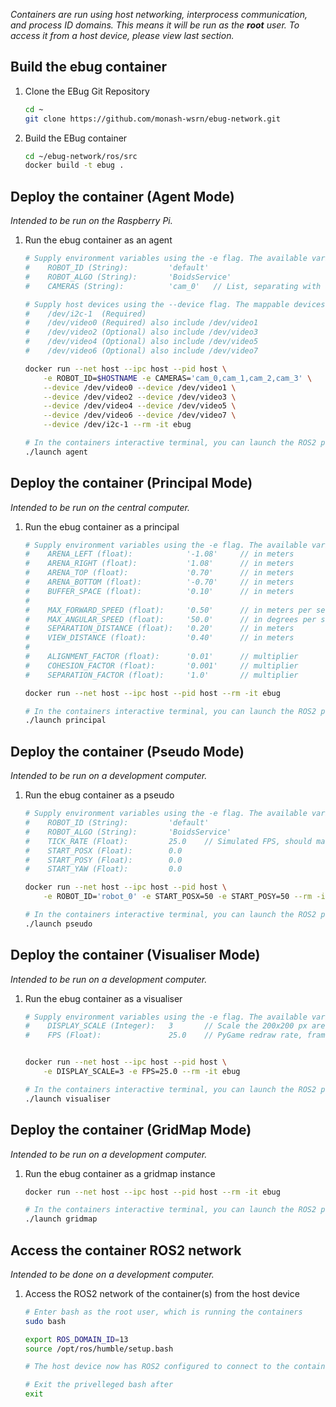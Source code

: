 
*Containers are run using host networking, interprocess communication, and process ID domains.*
*This means it will be run as the **root** user. To access it from a host device, please view last section.*

## Build the ebug container
1. Clone the EBug Git Repository
    ```sh
    cd ~
    git clone https://github.com/monash-wsrn/ebug-network.git
    ```
2. Build the EBug container
    ```sh
    cd ~/ebug-network/ros/src
    docker build -t ebug .
    ```


## Deploy the container (Agent Mode)
*Intended to be run on the Raspberry Pi.*
1. Run the ebug container as an agent
    ```sh
    # Supply environment variables using the -e flag. The available variable defaults are:
    #    ROBOT_ID (String):         'default'
    #    ROBOT_ALGO (String):       'BoidsService'
    #    CAMERAS (String):          'cam_0'   // List, separating with a comma, the cameras to use
    
    # Supply host devices using the --device flag. The mappable devices are:
    #    /dev/i2c-1  (Required)
    #    /dev/video0 (Required) also include /dev/video1
    #    /dev/video2 (Optional) also include /dev/video3
    #    /dev/video4 (Optional) also include /dev/video5
    #    /dev/video6 (Optional) also include /dev/video7

    docker run --net host --ipc host --pid host \
        -e ROBOT_ID=$HOSTNAME -e CAMERAS='cam_0,cam_1,cam_2,cam_3' \
        --device /dev/video0 --device /dev/video1 \
        --device /dev/video2 --device /dev/video3 \
        --device /dev/video4 --device /dev/video5 \
        --device /dev/video6 --device /dev/video7 \
        --device /dev/i2c-1 --rm -it ebug
    
    # In the containers interactive terminal, you can launch the ROS2 package
    ./launch agent
    ```


## Deploy the container (Principal Mode)
*Intended to be run on the central computer.*
1. Run the ebug container as a principal
    ```sh
    # Supply environment variables using the -e flag. The available variable defaults are:
    #    ARENA_LEFT (float):            '-1.08'     // in meters
    #    ARENA_RIGHT (float):           '1.08'      // in meters
    #    ARENA_TOP (float):             '0.70'      // in meters
    #    ARENA_BOTTOM (float):          '-0.70'     // in meters
    #    BUFFER_SPACE (float):          '0.10'      // in meters
    #
    #    MAX_FORWARD_SPEED (float):     '0.50'      // in meters per second
    #    MAX_ANGULAR_SPEED (float):     '50.0'      // in degrees per second
    #    SEPARATION_DISTANCE (float):   '0.20'      // in meters
    #    VIEW_DISTANCE (float):         '0.40'      // in meters
    #
    #    ALIGNMENT_FACTOR (float):      '0.01'      // multiplier
    #    COHESION_FACTOR (float):       '0.001'     // multiplier
    #    SEPARATION_FACTOR (float):     '1.0'       // multiplier

    docker run --net host --ipc host --pid host --rm -it ebug
    
    # In the containers interactive terminal, you can launch the ROS2 package
    ./launch principal
    ```


## Deploy the container (Pseudo Mode)
*Intended to be run on a development computer.*
1. Run the ebug container as a pseudo
    ```sh
    # Supply environment variables using the -e flag. The available variable defaults are:
    #    ROBOT_ID (String):         'default'
    #    ROBOT_ALGO (String):       'BoidsService'
    #    TICK_RATE (Float):         25.0    // Simulated FPS, should match actual cameras
    #    START_POSX (Float):        0.0
    #    START_POSY (Float):        0.0
    #    START_YAW (Float):         0.0

    docker run --net host --ipc host --pid host \
        -e ROBOT_ID='robot_0' -e START_POSX=50 -e START_POSY=50 --rm -it ebug
    
    # In the containers interactive terminal, you can launch the ROS2 package
    ./launch pseudo
    ```


## Deploy the container (Visualiser Mode)
*Intended to be run on a development computer.*
1. Run the ebug container as a visualiser
    ```sh
    # Supply environment variables using the -e flag. The available variable defaults are:
    #    DISPLAY_SCALE (Integer):   3       // Scale the 200x200 px arena display
    #    FPS (Float):               25.0    // PyGame redraw rate, frames per second


    docker run --net host --ipc host --pid host \
        -e DISPLAY_SCALE=3 -e FPS=25.0 --rm -it ebug
    
    # In the containers interactive terminal, you can launch the ROS2 package
    ./launch visualiser
    ```


## Deploy the container (GridMap Mode)
*Intended to be run on a development computer.*
1. Run the ebug container as a gridmap instance
    ```sh
    docker run --net host --ipc host --pid host --rm -it ebug
    
    # In the containers interactive terminal, you can launch the ROS2 package
    ./launch gridmap
    ```


## Access the container ROS2 network
*Intended to be done on a development computer.*
1. Access the ROS2 network of the container(s) from the host device
    ```sh
    # Enter bash as the root user, which is running the containers
    sudo bash

    export ROS_DOMAIN_ID=13
    source /opt/ros/humble/setup.bash

    # The host device now has ROS2 configured to connect to the containers

    # Exit the privelleged bash after 
    exit
    ```


